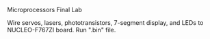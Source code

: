 Microprocessors Final Lab

Wire servos, lasers, phototransistors, 7-segment display, and LEDs to NUCLEO-F767ZI board. Run ".bin" file.
